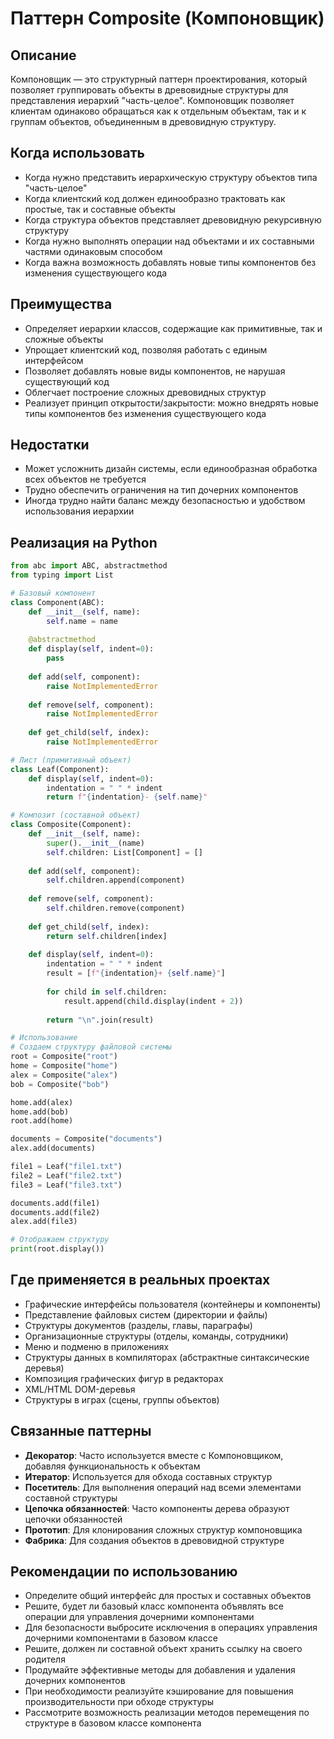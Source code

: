 # Паттерн Composite (Компоновщик)

## Описание

Компоновщик — это структурный паттерн проектирования, который позволяет группировать объекты в древовидные структуры для представления иерархий "часть-целое". Компоновщик позволяет клиентам одинаково обращаться как к отдельным объектам, так и к группам объектов, объединенным в древовидную структуру.

## Когда использовать

- Когда нужно представить иерархическую структуру объектов типа "часть-целое"
- Когда клиентский код должен единообразно трактовать как простые, так и составные объекты
- Когда структура объектов представляет древовидную рекурсивную структуру
- Когда нужно выполнять операции над объектами и их составными частями одинаковым способом
- Когда важна возможность добавлять новые типы компонентов без изменения существующего кода

## Преимущества

- Определяет иерархии классов, содержащие как примитивные, так и сложные объекты
- Упрощает клиентский код, позволяя работать с единым интерфейсом
- Позволяет добавлять новые виды компонентов, не нарушая существующий код
- Облегчает построение сложных древовидных структур
- Реализует принцип открытости/закрытости: можно внедрять новые типы компонентов без изменения существующего кода

## Недостатки

- Может усложнить дизайн системы, если единообразная обработка всех объектов не требуется
- Трудно обеспечить ограничения на тип дочерних компонентов
- Иногда трудно найти баланс между безопасностью и удобством использования иерархии

## Реализация на Python

```python
from abc import ABC, abstractmethod
from typing import List

# Базовый компонент
class Component(ABC):
    def __init__(self, name):
        self.name = name
    
    @abstractmethod
    def display(self, indent=0):
        pass
    
    def add(self, component):
        raise NotImplementedError
    
    def remove(self, component):
        raise NotImplementedError
    
    def get_child(self, index):
        raise NotImplementedError

# Лист (примитивный объект)
class Leaf(Component):
    def display(self, indent=0):
        indentation = " " * indent
        return f"{indentation}- {self.name}"

# Композит (составной объект)
class Composite(Component):
    def __init__(self, name):
        super().__init__(name)
        self.children: List[Component] = []
    
    def add(self, component):
        self.children.append(component)
    
    def remove(self, component):
        self.children.remove(component)
    
    def get_child(self, index):
        return self.children[index]
    
    def display(self, indent=0):
        indentation = " " * indent
        result = [f"{indentation}+ {self.name}"]
        
        for child in self.children:
            result.append(child.display(indent + 2))
        
        return "\n".join(result)

# Использование
# Создаем структуру файловой системы
root = Composite("root")
home = Composite("home")
alex = Composite("alex")
bob = Composite("bob")

home.add(alex)
home.add(bob)
root.add(home)

documents = Composite("documents")
alex.add(documents)

file1 = Leaf("file1.txt")
file2 = Leaf("file2.txt")
file3 = Leaf("file3.txt")

documents.add(file1)
documents.add(file2)
alex.add(file3)

# Отображаем структуру
print(root.display())
```

## Где применяется в реальных проектах

- Графические интерфейсы пользователя (контейнеры и компоненты)
- Представление файловых систем (директории и файлы)
- Структуры документов (разделы, главы, параграфы)
- Организационные структуры (отделы, команды, сотрудники)
- Меню и подменю в приложениях
- Структуры данных в компиляторах (абстрактные синтаксические деревья)
- Композиция графических фигур в редакторах
- XML/HTML DOM-деревья
- Структуры в играх (сцены, группы объектов)

## Связанные паттерны

- **Декоратор**: Часто используется вместе с Компоновщиком, добавляя функциональность к объектам
- **Итератор**: Используется для обхода составных структур
- **Посетитель**: Для выполнения операций над всеми элементами составной структуры
- **Цепочка обязанностей**: Часто компоненты дерева образуют цепочки обязанностей
- **Прототип**: Для клонирования сложных структур компоновщика
- **Фабрика**: Для создания объектов в древовидной структуре

## Рекомендации по использованию

- Определите общий интерфейс для простых и составных объектов
- Решите, будет ли базовый класс компонента объявлять все операции для управления дочерними компонентами
- Для безопасности выбросите исключения в операциях управления дочерними компонентами в базовом классе
- Решите, должен ли составной объект хранить ссылку на своего родителя
- Продумайте эффективные методы для добавления и удаления дочерних компонентов
- При необходимости реализуйте кэширование для повышения производительности при обходе структуры
- Рассмотрите возможность реализации методов перемещения по структуре в базовом классе компонента

